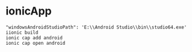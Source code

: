 # ionicApp
	"windowsAndroidStudioPath": 'E:\\Android Studio\\bin\\studio64.exe'
	iionic build
	ionic cap add android
	ionic cap open android
